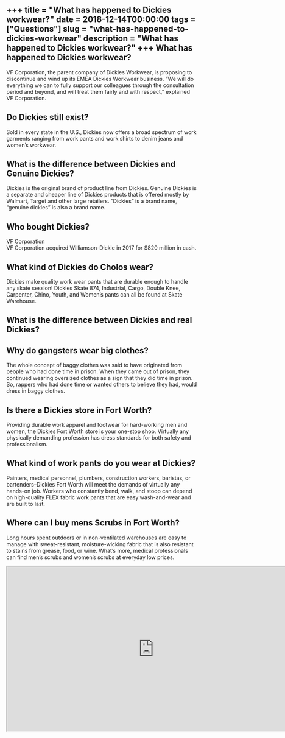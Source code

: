 +++
title = "What has happened to Dickies workwear?"
date = 2018-12-14T00:00:00
tags = ["Questions"]
slug = "what-has-happened-to-dickies-workwear"
description = "What has happened to Dickies workwear?"
+++
What has happened to Dickies workwear?
--------------------------------------

VF Corporation, the parent company of Dickies Workwear, is proposing to discontinue and wind up its EMEA Dickies Workwear business. “We will do everything we can to fully support our colleagues through the consultation period and beyond, and will treat them fairly and with respect,” explained VF Corporation.

Do Dickies still exist?
-----------------------

Sold in every state in the U.S., Dickies now offers a broad spectrum of work garments ranging from work pants and work shirts to denim jeans and women’s workwear.

What is the difference between Dickies and Genuine Dickies?
-----------------------------------------------------------

Dickies is the original brand of product line from Dickies. Genuine Dickies is a separate and cheaper line of Dickies products that is offered mostly by Walmart, Target and other large retailers. “Dickies” is a brand name, “genuine dickies” is also a brand name.

Who bought Dickies?
-------------------

VF Corporation  
VF Corporation acquired Williamson-Dickie in 2017 for $820 million in cash.

What kind of Dickies do Cholos wear?
------------------------------------

Dickies make quality work wear pants that are durable enough to handle any skate session! Dickies Skate 874, Industrial, Cargo, Double Knee, Carpenter, Chino, Youth, and Women’s pants can all be found at Skate Warehouse.

What is the difference between Dickies and real Dickies?
--------------------------------------------------------

Why do gangsters wear big clothes?
----------------------------------

The whole concept of baggy clothes was said to have originated from people who had done time in prison. When they came out of prison, they continued wearing oversized clothes as a sign that they did time in prison. So, rappers who had done time or wanted others to believe they had, would dress in baggy clothes.

Is there a Dickies store in Fort Worth?
---------------------------------------

Providing durable work apparel and footwear for hard-working men and women, the Dickies Fort Worth store is your one-stop shop. Virtually any physically demanding profession has dress standards for both safety and professionalism.

What kind of work pants do you wear at Dickies?
-----------------------------------------------

Painters, medical personnel, plumbers, construction workers, baristas, or bartenders–Dickies Fort Worth will meet the demands of virtually any hands-on job. Workers who constantly bend, walk, and stoop can depend on high-quality FLEX fabric work pants that are easy wash-and-wear and are built to last.

Where can I buy mens Scrubs in Fort Worth?
------------------------------------------

Long hours spent outdoors or in non-ventilated warehouses are easy to manage with sweat-resistant, moisture-wicking fabric that is also resistant to stains from grease, food, or wine. What’s more, medical professionals can find men’s scrubs and women’s scrubs at everyday low prices.

<iframe allow="accelerometer; autoplay; clipboard-write; encrypted-media; gyroscope; picture-in-picture" allowfullscreen="" class="__youtube_prefs__  epyt-is-override  no-lazyload" data-no-lazy="1" data-origheight="433" data-origwidth="770" data-skipgform_ajax_framebjll="" height="433" id="_ytid_81931" loading="lazy" src="https://www.youtube.com/embed/WABqwKjQM_c?enablejsapi=1&autoplay=0&cc_load_policy=0&cc_lang_pref=&iv_load_policy=1&loop=0&modestbranding=0&rel=1&fs=1&playsinline=0&autohide=2&theme=dark&color=red&controls=1&" title="YouTube player" width="770"></iframe>
